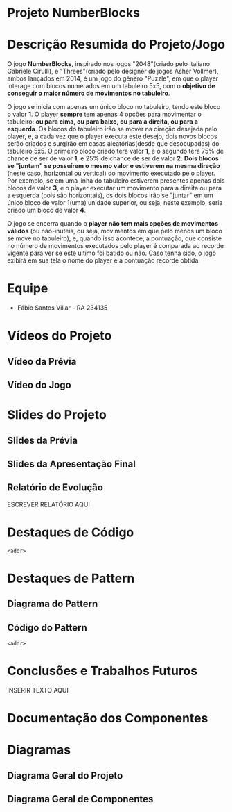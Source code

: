 # Projeto NumberBlocks

# Descrição Resumida do Projeto/Jogo

  O jogo **NumberBlocks**, inspirado nos jogos "2048"(criado pelo italiano Gabriele Cirulli), e "Threes"(criado pelo designer de jogos Asher Vollmer), ambos lançados em 2014, é 
um jogo do gênero "Puzzle", em que o player interage com blocos numerados em um tabuleiro 5x5, com o **objetivo de conseguir o maior número de movimentos no tabuleiro**. 

  O jogo se inicia com apenas um único bloco no tabuleiro, tendo este bloco o valor **1**. O player **sempre** tem apenas 4 opções para movimentar o tabuleiro: **ou para cima,
ou para baixo, ou para a direita, ou para a esquerda**. Os blocos do tabuleiro irão se mover na direção desejada pelo player, e, a cada vez que o player executa este desejo,
dois novos blocos serão criados e surgirão em casas aleatórias(desde que desocupadas) do tabuleiro 5x5. O primeiro bloco criado terá valor **1**, e o segundo terá 75% de chance
de ser de valor **1**, e 25% de chance de ser de valor **2**. **Dois blocos se "juntam" se possuírem o mesmo valor e estiverem na mesma direção** (neste caso, horizontal ou 
vertical) do movimento executado pelo player. Por exemplo, se em uma linha do tabuleiro estiverem presentes apenas dois blocos de valor **3**, e o player executar um movimento
para a direita ou para a esquerda (pois são horizontais), os dois blocos irão se "juntar" em um único bloco de valor 1(uma) unidade superior, ou seja, neste exemplo, seria 
criado um bloco de valor **4**. 

  O jogo se encerra quando o **player não tem mais opções de movimentos válidos** (ou não-inúteis, ou seja, movimentos em que pelo menos um bloco se move no tabuleiro), e,
quando isso acontece, a pontuação, que consiste no número de movimentos executados pelo player é comparada ao recorde vigente para ver se este último foi batido ou não. Caso
tenha sido, o jogo exibirá em sua tela o nome do player e a pontuação recorde obtida.

# Equipe

* Fábio Santos Villar - RA 234135

# Vídeos do Projeto

## Vídeo da Prévia

## Vídeo do Jogo

# Slides do Projeto

## Slides da Prévia

## Slides da Apresentação Final

## Relatório de Evolução

ESCREVER RELATÓRIO AQUI

# Destaques de Código

`<addr>`

# Destaques de Pattern

## Diagrama do Pattern

## Código do Pattern

`<addr>`

# Conclusões e Trabalhos Futuros

INSERIR TEXTO AQUI

# Documentação dos Componentes

# Diagramas

## Diagrama Geral do Projeto

## Diagrama Geral de Componentes

